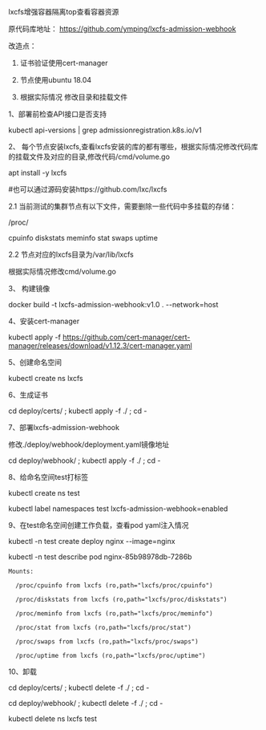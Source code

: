 lxcfs增强容器隔离top查看容器资源

原代码库地址：
https://github.com/ymping/lxcfs-admission-webhook

改造点： 

1) 证书验证使用cert-manager

2) 节点使用ubuntu 18.04

3) 根据实际情况 修改目录和挂载文件

1、部署前检查API接口是否支持

kubectl api-versions | grep admissionregistration.k8s.io/v1

2、 每个节点安装lxcfs,查看lxcfs安装的库的都有哪些，根据实际情况修改代码库的挂载文件及对应的目录,修改代码/cmd/volume.go

apt install -y lxcfs

#也可以通过源码安装https://github.com/lxc/lxcfs

2.1 当前测试的集群节点有以下文件，需要删除一些代码中多挂载的存储：

/proc/ 

cpuinfo  diskstats  meminfo  stat  swaps  uptime

2.2 节点对应的lxcfs目录为/var/lib/lxcfs

根据实际情况修改cmd/volume.go

3、 构建镜像

docker build -t lxcfs-admission-webhook:v1.0 . --network=host


4、安装cert-manager

kubectl apply -f https://github.com/cert-manager/cert-manager/releases/download/v1.12.3/cert-manager.yaml

5、创建命名空间

kubectl create ns lxcfs

6、生成证书

cd deploy/certs/ ; kubectl apply -f ./ ; cd -


7、部署lxcfs-admission-webhook

修改./deploy/webhook/deployment.yaml镜像地址

cd deploy/webhook/ ; kubectl apply -f ./ ; cd -


8、给命名空间test打标签

kubectl create ns test

kubectl label namespaces  test lxcfs-admission-webhook=enabled

9、在test命名空间创建工作负载，查看pod yaml注入情况

kubectl -n test  create deploy nginx --image=nginx

kubectl -n test describe pod nginx-85b98978db-7286b

    Mounts:
    
      /proc/cpuinfo from lxcfs (ro,path="lxcfs/proc/cpuinfo")
      
      /proc/diskstats from lxcfs (ro,path="lxcfs/proc/diskstats")
      
      /proc/meminfo from lxcfs (ro,path="lxcfs/proc/meminfo")
      
      /proc/stat from lxcfs (ro,path="lxcfs/proc/stat")
      
      /proc/swaps from lxcfs (ro,path="lxcfs/proc/swaps")
      
      /proc/uptime from lxcfs (ro,path="lxcfs/proc/uptime")

10、卸载

 cd deploy/certs/ ; kubectl delete -f ./ ; cd -

cd deploy/webhook/ ; kubectl delete -f ./ ; cd -

kubectl delete ns lxcfs test
